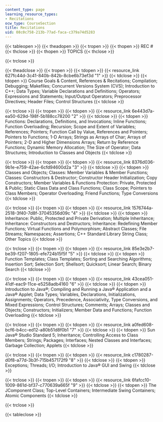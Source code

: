 ```yaml
---
content_type: page
learning_resource_types:
- Recitations
ocw_type: CourseSection
title: Recitations
uid: 08c0c758-213b-77ad-faca-c379a74d5283
---
```


{{< tableopen >}}
{{< theadopen >}}
{{< tropen >}}
{{< thopen >}}
REC #
{{< thclose >}}
{{< thopen >}}
TOPICS
{{< thclose >}}

{{< trclose >}}

{{< theadclose >}}
{{< tropen >}}
{{< tdopen >}}
 {{< resource_link 627fc44d-3c41-840b-842b-8cbe6b73ef3d "1" >}} 
{{< tdclose >}}
{{< tdopen >}}
Course Goals & Content, References & Recitations; Compilation; Debugging; Makefiles; Concurrent Versions System (CVS); Introduction to C++; Data Types; Variable Declarations and Definitions; Operators; Expressions and Statements; Input/Output Operators; Preprocessor Directives; Header Files; Control Structures
{{< tdclose >}}

{{< trclose >}}
{{< tropen >}}
{{< tdopen >}}
 {{< resource_link 6e443d7a-ea50-629d-198f-5b188cc78200 "2" >}} 
{{< tdclose >}}
{{< tdopen >}}
Functions: Declarations, Definitions, and Invocations; Inline Functions; Function Overloading; Recursion; Scope and Extent of Variables; References; Pointers; Function Call by Value, References and Pointers; Pointers to Functions; 1-D Arrays; Strings as Arrays of Char; Arrays of Pointers; 2-D and Higher Dimensions Arrays; Return by Reference Functions; Dynamic Memory Allocation; The Size of Operator; Data Structures; Introduction to Classes and Objects
{{< tdclose >}}

{{< trclose >}}
{{< tropen >}}
{{< tdopen >}}
 {{< resource_link 8376d036-9b1e-e759-42ae-6cfd94600d2a "3" >}} 
{{< tdclose >}}
{{< tdopen >}}
Classes and Objects; Classes: Member Variables & Member Functions; Classes: Constructors & Destructor; Constructor Header Initialization; Copy Constructors; Member Variables & Functions Protection: Private, Protected & Public; Static Class Data and Class Functions; Class Scope; Pointers to Class Members; Operator Overloading; Friend Functions; Type Conversions
{{< tdclose >}}

{{< trclose >}}
{{< tropen >}}
{{< tdopen >}}
 {{< resource_link 1576744a-2518-3f40-7d8f-37045356d09c "4" >}} 
{{< tdclose >}}
{{< tdopen >}}
Inheritance: Public, Protected and Private Derivation; Multiple Inheritance; Inheritance: Constructors and Destructors; Inheritance: Redefining Member Functions; Virtual Functions and Polymorphism; Abstract Classes; File Streams; Namespaces; Assertions; C++ Standard Library String Class; Other Topics
{{< tdclose >}}

{{< trclose >}}
{{< tropen >}}
{{< tdopen >}}
 {{< resource_link 85e3e2b7-be39-f207-1805-efe724b15f5f "5" >}} 
{{< tdclose >}}
{{< tdopen >}}
Function Templates; Class Templates; Sorting and Searching Algorithms; Insertion Sort; Selection Sort; Shellsort; Quicksort; Linear Search; Binary Search
{{< tdclose >}}

{{< trclose >}}
{{< tropen >}}
{{< tdopen >}}
 {{< resource_link 43cea051-41df-eac9-11ce-e5258adb4160 "6" >}} 
{{< tdclose >}}
{{< tdopen >}}
Introduction to Java®; Compiling and Running a Java® Application and a Java® Applet; Data Types; Variables, Declarations, Initializations, Assignments; Operators, Precedence, Associativity, Type Conversions, and Mixed Expressions; Control Structures; Comments; Arrays; Classes and Objects; Constructors; Initializers; Member Data and Functions; Function Overloading
{{< tdclose >}}

{{< trclose >}}
{{< tropen >}}
{{< tdopen >}}
 {{< resource_link a0fed608-bcf6-b4cc-ed12-a80b51d8f0b1 "7" >}} 
{{< tdclose >}}
{{< tdopen >}}
Sun Java® Studio Standard 5; Inheritance; Controlling Access to Class Members; Strings; Packages; Interfaces; Nested Classes and Interfaces; Garbage Collection; Applets
{{< tdclose >}}

{{< trclose >}}
{{< tropen >}}
{{< tdopen >}}
 {{< resource_link c1780287-d0f8-a77d-3b3f-715b457172f9 "8" >}} 
{{< tdclose >}}
{{< tdopen >}}
Exceptions; Threads; I/O; Introduction to Java® GUI and Swing
{{< tdclose >}}

{{< trclose >}}
{{< tropen >}}
{{< tdopen >}}
 {{< resource_link 6fafcc10-1009-861d-bf37-c770639a665f "9" >}} 
{{< tdclose >}}
{{< tdopen >}}
The JComponent Class; Top-Level Containers; Intermediate Swing Containers; Atomic Components
{{< tdclose >}}

{{< trclose >}}

{{< tableclose >}}